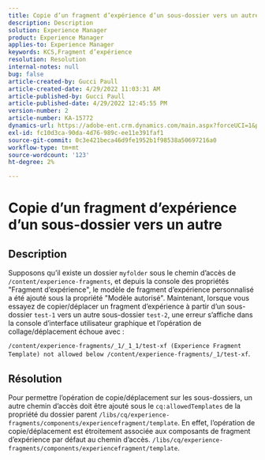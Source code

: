 ```yaml
---
title: Copie d’un fragment d’expérience d’un sous-dossier vers un autre
description: Description
solution: Experience Manager
product: Experience Manager
applies-to: Experience Manager
keywords: KCS,Fragment d’expérience
resolution: Resolution
internal-notes: null
bug: false
article-created-by: Gucci Paull
article-created-date: 4/29/2022 11:03:31 AM
article-published-by: Gucci Paull
article-published-date: 4/29/2022 12:45:55 PM
version-number: 2
article-number: KA-15772
dynamics-url: https://adobe-ent.crm.dynamics.com/main.aspx?forceUCI=1&pagetype=entityrecord&etn=knowledgearticle&id=f3db54fe-abc7-ec11-a7b6-0022480a10ee
exl-id: fc10d3ca-90da-4d76-989c-ee11e391faf1
source-git-commit: 0c3e421beca46d9fe1952b1f98538a50697216a0
workflow-type: tm+mt
source-wordcount: '123'
ht-degree: 2%

---
```


# Copie d’un fragment d’expérience d’un sous-dossier vers un autre

## Description



Supposons qu’il existe un dossier `myfolder` sous le chemin d’accès de `/content/experience-fragments`, et depuis la console des propriétés &quot;Fragment d’expérience&quot;, le modèle de fragment d’expérience personnalisé a été ajouté sous la propriété &quot;Modèle autorisé&quot;. Maintenant, lorsque vous essayez de copier/déplacer un fragment d’expérience à partir d’un sous-dossier `test-1` vers un autre sous-dossier `test-2`, une erreur s’affiche dans la console d’interface utilisateur graphique et l’opération de collage/déplacement échoue avec :

`/content/experience-fragments/_1/_1_1/test-xf (Experience Fragment Template) not allowed below /content/experience-fragments/_1/test-xf`.



## Résolution



Pour permettre l’opération de copie/déplacement sur les sous-dossiers, un autre chemin d’accès doit être ajouté sous le `cq:allowedTemplates` de la propriété du dossier parent
`/libs/cq/experience-fragments/components/experiencefragment/template`. En effet, l’opération de copie/déplacement est étroitement associée aux composants de fragment d’expérience par défaut au chemin d’accès. `/libs/cq/experience-fragments/components/experiencefragment/template`.
